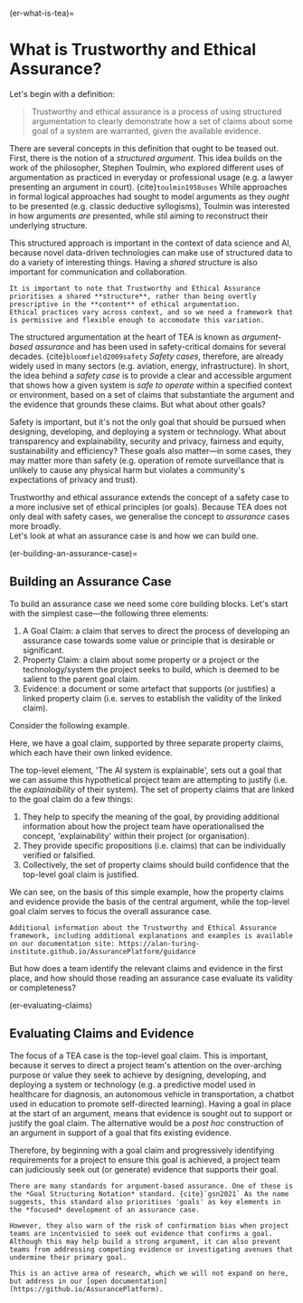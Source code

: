 (er-what-is-tea)=
# What is Trustworthy and Ethical Assurance?

Let's begin with a definition:

> Trustworthy and ethical assurance is a process of using structured argumentation to clearly demonstrate how a set of claims about some goal of a system are warranted, given the available evidence.

There are several concepts in this definition that ought to be teased out.
First, there is the notion of a *structured argument*.
This idea builds on the work of the philosopher, Stephen Toulmin, who explored different uses of argumentation as practiced in everyday or professional usage (e.g. a lawyer presenting an argument in court). {cite}`toulmin1958uses`
While approaches in formal logical approaches had sought to model arguments as they *ought* to be presented (e.g. classic deductive syllogisms), Toulmin was interested in how arguments *are* presented, while stil aiming to reconstruct their underlying structure. 

This structured approach is important in the context of data science and AI, because novel data-driven technologies can make use of structured data to do a variety of interesting things.
Having a *shared* structure is also important for communication and collaboration.

```{note}
It is important to note that Trustworthy and Ethical Assurance prioritises a shared **structure**, rather than being overtly prescriptive in the **content** of ethical argumentation.
Ethical practices vary across context, and so we need a framework that is permissive and flexible enough to accomodate this variation.
```

The structured argumentation at the heart of TEA is known as *argument-based assurance* and has been used in safety-critical domains for several decades. {cite}`bloomfield2009safety`
*Safety cases*, therefore, are already widely used in many sectors (e.g. aviation, energy, infrastructure).
In short, the idea behind a *safety case* is to provide a clear and accessible argument that shows how a given system is *safe to operate* within a specified context or environment, based on a set of claims that substantiate the argument and the evidence that grounds these claims.
But what about other goals?

Safety is important, but it's not the only goal that should be pursued when designing, developing, and deploying a system or technology.
What about transparency and explainability, security and privacy, fairness and equity, sustainability and efficiency?
These goals also matter—in some cases, they may matter more than safety (e.g. operation of remote surveillance that is unlikely to cause any physical harm but violates a community's expectations of privacy and trust).

Trustworthy and ethical assurance extends the concept of a safety case to a more inclusive set of ethical principles (or goals).
Because TEA does not only deal with safety cases, we generalise the concept to *assurance* cases more broadly.  
Let's look at what an assurance case is and how we can build one.

(er-building-an-assurance-case)= 
## Building an Assurance Case

To build an assurance case we need some core building blocks.
Let's start with the simplest case—the following three elements:

1. A Goal Claim: a claim that serves to direct the process of developing an assurance case
towards some value or principle that is desirable or significant.
2. Property Claim: a claim about some property or a project or the technology/system the project seeks to build, which is deemed to be salient to the parent goal claim.
3. Evidence: a document or some artefact that supports (or justifies) a linked property claim (i.e. serves to establish the validity of the linked claim).

Consider the following example.

<!--- Insert image --->

Here, we have a goal claim, supported by three separate property claims, which each have their own linked evidence.

The top-level element, 'The AI system is explainable', sets out a goal that we can assume this hypothetical project team are attempting to justify (i.e. the *explainaibility* of their system).
The set of property claims that are linked to the goal claim do a few things:

1. They help to specify the meaning of the goal, by providing additional information about how the project team have operationalised the concept, 'explainability' within their project (or organisation).
2. They provide specific propositions (i.e. claims) that can be individually verified or falsified.
3. Collectively, the set of property claims should build confidence that the top-level goal claim is justified.

We can see, on the basis of this simple example, how the property claims and evidence provide the basis of the central argument, while the top-level goal claim serves to focus the overall assurance case.

```{note} Further Resources
Additional information about the Trustworthy and Ethical Assurance framework, including additional explanations and examples is available on our documentation site: https://alan-turing-institute.github.io/AssurancePlatform/guidance
```

But how does a team identify the relevant claims and evidence in the first place, and how should those reading an assurance case evaluate its validity or completeness?

(er-evaluating-claims)
## Evaluating Claims and Evidence

The focus of a TEA case is the top-level goal claim.
This is important, because it serves to direct a project team's attention on the over-arching purpose or value they seek to achieve by designing, developing, and deploying a system or technology (e.g. a predictive model used in healthcare for diagnosis, an autonomous vehicle in transportation, a chatbot used in education to promote self-directed learning).
Having a goal in place at the start of an argument, means that evidence is sought out to support or justify the goal claim.
The alternative would be a *post hoc* construction of an argument in support of a goal that fits existing evidence. 

Therefore, by beginning with a goal claim and progressively identifying requirements for a project to ensure this goal is achieved, a project team can judiciously seek out (or generate) evidence that supports their goal.

```{warning} Goal-Structuring Notation and Bias
There are many standards for argument-based assurance. One of these is the *Goal Structuring Notation* standard. {cite}`gsn2021` As the name suggests, this standard also prioritises 'goals' as key elements in the *focused* development of an assurance case.

However, they also warn of the risk of confirmation bias when project teams are incentvisied to seek out evidence that confirms a goal. Although this may help build a strong argument, it can also prevent teams from addressing competing evidence or investigating avenues that undermine their primary goal.

This is an active area of research, which we will not expand on here, but address in our [open documentation](https://github.io/AssurancePlatform). 
```


